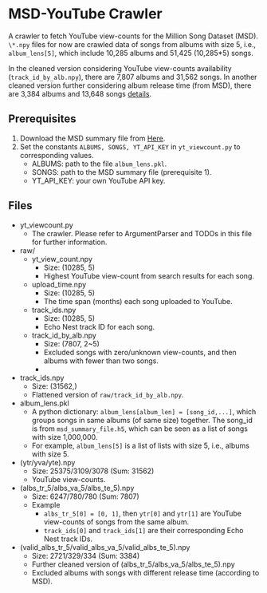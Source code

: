 # MSD-YouTube Crawler
A crawler to fetch YouTube view-counts for the Million Song Dataset (MSD).
`\*.npy` files for now are crawled data of songs from albums with size 5, i.e., `album_lens[5]`, which include 10,285 albums and 51,425 (10,285\*5) songs.

In the cleaned version considering YouTube view-counts availability (`track_id_by_alb.npy`), there are 7,807 albums and 31,562 songs. In another cleaned version further considering album release time (from MSD), there are 3,384 albums and 13,648 songs [details](https://docs.google.com/presentation/d/1VLGojgyecFJZFui7-MGZDivSfUBuewQIlMK4v4_po2s/edit?usp=sharing).

## Prerequisites
1. Download the MSD summary file from [Here](https://labrosa.ee.columbia.edu/millionsong/sites/default/files/AdditionalFiles/msd_summary_file.h5).
2. Set the constants `ALBUMS, SONGS, YT_API_KEY` in `yt_viewcount.py` to corresponding values.
   - ALBUMS: path to the file `album_lens.pkl`.
   - SONGS: path to the MSD summary file (prerequisite 1).
   - YT_API_KEY: your own YouTube API key.

## Files
- yt_viewcount.py
  - The crawler. Please refer to ArgumentParser and TODOs in this file for further information.
- raw/
  - yt_view_count.npy
    - Size: (10285, 5)
    - Highest YouTube view-count from search results for each song.
  - upload_time.npy
    - Size: (10285, 5)
    - The time span (months) each song uploaded to YouTube.
  - track_ids.npy
    - Size: (10285, 5)
    - Echo Nest track ID for each song.
  - track_id_by_alb.npy
    - Size: (7807, 2~5)
    - Excluded songs with zero/unknown view-counts, and then albums with fewer than two songs.
    -
- track_ids.npy
  - Size: (31562,)
  - Flattened version of `raw/track_id_by_alb.npy`.
- album_lens.pkl
  - A python dictionary: `album_lens[album_len] = [song_id,...]`, which groups songs in same albums (of same size) together. The song_id is from `msd_summary_file.h5`, which can be seen as a list of songs with size 1,000,000.
  - For example, `album_lens[5]` is a list of lists with size 5, i.e., albums with size 5.
- (ytr/yva/yte).npy
  - Size: 25375/3109/3078 (Sum: 31562)
  - YouTube view-counts.
- (albs_tr_5/albs_va_5/albs_te_5).npy
  - Size: 6247/780/780 (Sum: 7807)
  - Example
    - `albs_tr_5[0] = [0, 1]`, then `ytr[0]` and `ytr[1]` are YouTube view-counts of songs from the same album.
    - `track_ids[0]` and `track_ids[1]` are their corresponding Echo Nest track IDs.
- (valid_albs_tr_5/valid_albs_va_5/valid_albs_te_5).npy
  - Size: 2721/329/334 (Sum: 3384)
  - Further cleaned version of (albs_tr_5/albs_va_5/albs_te_5).npy
  - Excluded albums with songs with different release time (according to MSD).
